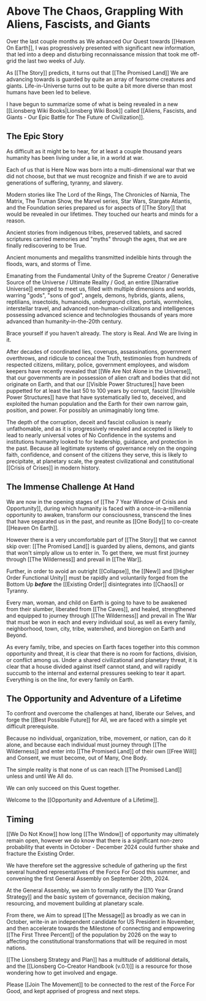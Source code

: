 # Above The Chaos, Grappling With Aliens, Fascists, and Giants

Over the last couple months as We advanced Our Quest towards [[Heaven On Earth]], I was progressively presented with significant new information, that led into a deep and disturbing reconnaissance mission that took me off-grid the last two weeks of July. 

As [[The Story]] predicts, it turns out that [[The Promised Land]] We are advancing towards is guarded by quite an array of fearsome creatures and giants. Life-in-Universe turns out to be quite a bit more diverse than most humans have been led to believe. 

I have begun to summarize some of what is being revealed in a new [[Lionsberg Wiki Books|Lionsberg Wiki Book]] called [[Aliens, Fascists, and Giants  - Our Epic Battle for The Future of Civilization]]. 

## The Epic Story

As difficult as it might be to hear, for at least a couple thousand years humanity has been living under a lie, in a world at war. 

Each of us that is Here Now was born into a multi-dimensional war that we did not choose, but that we must recognize and finish if we are to avoid generations of suffering, tyranny, and slavery. 

Modern stories like The Lord of the Rings, The Chronicles of Narnia, The Matrix, The Truman Show, the Marvel series, Star Wars, Stargate Atlantis, and the Foundation series prepared us for aspects of [[The Story]] that would be revealed in our lifetimes. They touched our hearts and minds for a reason. 

Ancient stories from indigenous tribes, preserved tablets, and sacred scriptures carried memories and "myths" through the ages, that we are finally rediscovering to be True. 

Ancient monuments and megaliths transmitted indelible hints through the floods, wars, and storms of Time. 

Emanating from the Fundamental Unity of the Supreme Creator / Generative Source of the Universe / Ultimate Reality / God, an entire [[Narrative Universe]] emerged to meet us, filled with multiple dimensions and worlds, warring "gods", "sons of god", angels, demons, hybrids, giants, aliens, reptilians, insectoids, humanoids, underground cities, portals, wormholes, interstellar travel, and advanced non-human-civilizations and intelligences possessing advanced science and technologies thousands of years more advanced than humanity-in-the-20th century. 

Brace yourself if you haven't already. The story is Real. And We are living in it. 

After decades of coordinated lies, coverups, assassinations, government overthrows, and ridicule to conceal the Truth, testimonies from hundreds of respected citizens, military, police, government employees, and wisdom keepers have recently revealed that [[We Are Not Alone in the Universe]], that our governments are in possession of alien craft and bodies that did not originate on Earth, and that our [[Visible Power Structures]] have been puppetted for at least the last 50 to 100 years by corrupt, fascist [[Invisible Power Structures]] have that have systematically lied to, deceived, and exploited the human population and the Earth for their own narrow gain, position, and power. For possibly an unimaginably long time. 

The depth of the corruption, deceit and fascist collusion is nearly unfathomable, and as it is progressively revealed and accepted is likely to lead to nearly universal votes of No Confidence in the systems and institutions humanity looked to for leadership, guidance, and protection in the past. Because all legitimate systems of governance rely on the ongoing faith, confidence, and consent of the citizens they serve, this is likely to precipitate, at planetary scale, the greatest civilizational and constitutional [[Crisis of Crises]] in modern history. 
## The Immense Challenge At Hand 

We are now in the opening stages of [[The 7 Year Window of Crisis and Opportunity]], during which humanity is faced with a once-in-a-millennia opportunity to awaken, transform our consciousness, transcend the lines that have separated us in the past, and reunite as [[One Body]] to co-create [[Heaven On Earth]]. 

However there is a very uncomfortable part of [[The Story]] that we cannot skip over: 
[[The Promised Land]] is guarded by aliens, demons, and giants that won't simply allow us to enter in. To get there, we must first journey through [[The Wilderness]] and prevail in [[The War]].  

Further, in order to avoid an outright [[Collapse]], the [[New]] and [[Higher Order Functional Unity]] must be rapidly and voluntarily forged from the Bottom Up ***before*** the [[Existing Order]] disintegrates into [[Chaos]] or Tyranny. 

Every man, woman, and child on Earth is going to have to be awakened from their slumber, liberated from [[The Caves]], and healed, strengthened and equipped to journey through [[The Wilderness]] and prevail in The War that must be won in each and every individual soul, as well as every family, neighborhood, town, city, tribe, watershed, and bioregion on Earth and Beyond. 

As every family, tribe, and species on Earth faces together into this common opportunity and threat, it is clear that there is no room for factions, division, or conflict among us. Under a shared civilizational and planetary threat, it is clear that a house divided against itself cannot stand, and will rapidly succumb to the internal and external pressures seeking to tear it apart. Everything is on the line, for every family on Earth. 

## The Opportunity and Adventure of a Lifetime

To confront and overcome the challenges at hand, liberate our Selves, and forge the [[Best Possible Future]] for All, we are faced with a simple yet difficult prerequisite. 

Because no individual, organization, tribe, movement, or nation, can do it alone, and because each individual must journey through [[The Wilderness]] and enter into [[The Promised Land]] of their own [[Free Will]] and Consent, we must become, out of Many, One Body. 

The simple reality is that none of us can reach [[The Promised Land]] unless and until We All do. 

We can only succeed on this Quest together. 

Welcome to the [[Opportunity and Adventure of a Lifetime]]. 

## Timing 

[[We Do Not Know]] how long [[The Window]] of opportunity may ultimately remain open, however we do know that there is a significant non-zero probability that events in October - December 2024 could further shake and fracture the Existing Order. 

We have therefore set the aggressive schedule of gathering up the first several hundred representatives of the Force For Good this summer, and convening the first General Assembly on September 20th, 2024. 

At the General Assembly, we aim to formally ratify the [[10 Year Grand Strategy]] and the basic system of governance, decision making, resourcing, and movement building at planetary scale. 

From there, we Aim to spread [[The Message]] as broadly as we can in October, write-in an independent candidate for US President in November, and then accelerate towards the Milestone of connecting and empowering [[The First Three Percent]] of the population by 2026 on the way to affecting the constitutional transformations that will be required in most nations.  

[[The Lionsberg Strategy and Plan]] has a multitude of additional details, and the [[Lionsberg Co-Creator Handbook (v.0.1)]] is a resource for those wondering how to get involved and engage. 

Please [[Join The Movement]] to be connected to the rest of the Force For Good, and kept apprised of progress and next steps. 








